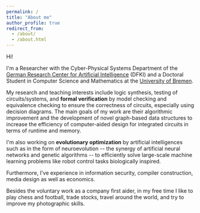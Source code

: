 ```yaml
---
permalink: /
title: "About me"
author_profile: true
redirect_from:
  - /about/
  - /about.html
---
```


Hi!

I'm a Researcher with the Cyber-Physical Systems Department of the [German Research Center for Artificial Intelligence](https://dfki.de/en/web/research/research-departments/cyber-physical-systems) (DFKI) and a Doctoral Student in Computer Science and Mathematics at the [University of Bremen](https://uni-bremen.de/en/fb3).

My research and teaching interests include logic synthesis, testing of circuits/systems, and **formal verification** by model checking and equivalence checking to ensure the correctness of circuits, especially using decision diagrams. The main goals of my work are their algorithmic improvement and the development of novel graph-based data structures to increase the efficiency of computer-aided design for integrated circuits in terms of runtime and memory.

I'm also working on **evolutionary optimization** by artificial intelligences such as in the form of neuroevolution -- the synergy of artificial neural networks and genetic algorithms -- to efficiently solve large-scale machine learning problems like robot control tasks biologically inspired.

Furthermore, I've experience in information security, compiler construction, media design as well as economics.

Besides the voluntary work as a company first aider, in my free time I like to play chess and football, trade stocks, travel around the world, and try to improve my photographic skills.
